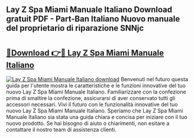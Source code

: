 ## Lay Z Spa Miami Manuale Italiano Download gratuit PDF - Part-Ban Italiano Nuovo manuale del proprietario di riparazione SNNjc

# <h2><a href="http://df978f.blite.top/?on=Lay+Z+Spa+Miami+Manuale+Italiano">🔗Download 👉🔴 Lay Z Spa Miami Manuale Italiano</a></h2>

[![Lay Z Spa Miami Manuale Italiano download](https://i.imgur.com/lujVjoI.png)](http://df978f.blite.top/?on=Lay+Z+Spa+Miami+Manuale+Italiano)
Benvenuti nel futuro questa guida per l'utente mostra le caratteristiche e le funzioni innovative del tuo nuovo Lay Z Spa Miami Manuale Italiano. Familiarizzare con la confezione prima di smaltire la confezione, assicurarsi di aver conservato tutti gli accessori necessari. Vivi il futuro con le funzionalità innovative del tuo nuovo Lay Z Spa Miami Manuale Italiano. Speriamo che Lay Z Spa Miami Manuale Italiano sia stata una guida chiara e concisa per iniziare con il tuo nuovo prodotto. Se hai bisogno di aiuto o chiarimenti, non esitare a contattare il nostro team di assistenza clienti.
